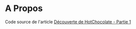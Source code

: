 # A Propos

Code source de l'article [Découverte de HotChocolate - Partie 1](https://trigueros.tech/decouverte-de-hotchocolate-partie-1/)